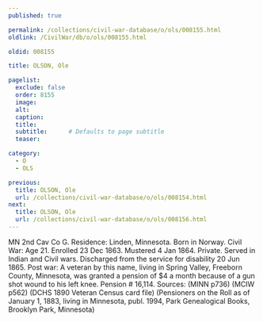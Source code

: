 ```yaml
---
published: true

permalink: /collections/civil-war-database/o/ols/008155.html
oldlink: /CivilWar/db/o/ols/008155.html

oldid: 008155

title: OLSON, Ole

pagelist:
  exclude: false
  order: 8155
  image: 
  alt:
  caption:
  title:
  subtitle:      # Defaults to page subtitle
  teaser:

category: 
  - O 
  - OLS

previous:
  title: OLSON, Ole
  url: /collections/civil-war-database/o/ols/008154.html  
next:
  title: OLSON, Ole
  url: /collections/civil-war-database/o/ols/008156.html   
---
```

MN 2nd Cav Co G. Residence: Linden, Minnesota. Born in Norway. Civil War: Age 21. Enrolled 23 Dec 1863. Mustered 4 Jan 1864. Private. Served in Indian and Civil wars. Discharged from the service for disability 20 Jun 1865. Post war: A veteran by this name, living in Spring Valley, Freeborn County, Minnesota, was granted a pension of $4 a month because of a gun shot wound to his left knee. Pension # 16,114. Sources: (MINN p736) (MCIW p562) (DCHS 1890 Veteran Census card file) (Pensioners on the Roll as of January 1, 1883, living in Minnesota, publ. 1994, Park Genealogical Books, Brooklyn Park, Minnesota)